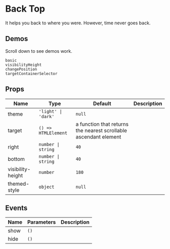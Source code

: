 # Back Top
<!--single-column-->
It helps you back to where you were. However, time never goes back.
## Demos
Scroll down to see demos work.

```demo
basic
visibilityHeight
changePosition
targetContainerSelector
```

## Props
|Name|Type|Default|Description|
|-|-|-|-|
|theme|`'light' \| 'dark'`|`null`||
|target|`() => HTMLElement`|a function that returns the nearest scrollable ascendant element||
|right|`number \| string`|`40`||
|bottom|`number \| string`|`40`||
|visibility-height|`number`|`180`||
|themed-style|`object`|`null`||

## Events
|Name|Parameters|Description|
|-|-|-|
|show|`()`||
|hide|`()`||